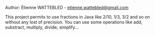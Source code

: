 Author: Étienne WATTEBLED - etienne.wattebled@gmail.com

This project permits to use fractions in Java like 2/10, 1/3, 3/2 and so on without any lost of precision.
You can use some operations like add, substract, multiply, divide, simplify...
